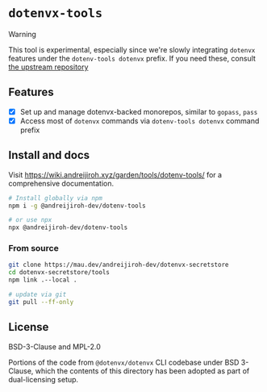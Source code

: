 # `dotenvx-tools`

> [!warning]
> This tool is experimental, especially since we're slowly integrating
> `dotenvx` features under the `dotenv-tools dotenvx` prefix. If you need
> these, consult [the upstream repository](https://github.com/dotenvx/dotenvx)

## Features

* [x] Set up and manage dotenvx-backed monorepos, similar to `gopass`, `pass`
* [x] Access most of `dotenvx` commands via `dotenv-tools dotenvx` command prefix

## Install and docs

Visit <https://wiki.andreijiroh.xyz/garden/tools/dotenv-tools/> for a
comprehensive documentation.

```bash
# Install globally via npm
npm i -g @andreijiroh-dev/dotenv-tools

# or use npx
npx @andreijiroh-dev/dotenv-tools
```

### From source

```bash
git clone https://mau.dev/andreijiroh-dev/dotenvx-secretstore
cd dotenvx-secretstore/tools
npm link .--local .

# update via git
git pull --ff-only
```

## License

BSD-3-Clause and MPL-2.0

Portions of the code from `@dotenvx/dotenvx` CLI codebase under BSD 3-Clause,
which the contents of this directory has been adopted as part of dual-licensing
setup.
